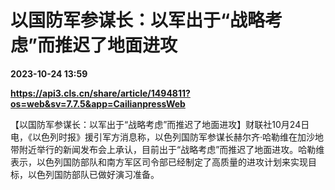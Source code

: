 # 以国防军参谋长：以军出于“战略考虑”而推迟了地面进攻

**2023-10-24 13:59**

**https://api3.cls.cn/share/article/1494811?os=web&sv=7.7.5&app=CailianpressWeb**

【以国防军参谋长：以军出于“战略考虑”而推迟了地面进攻】财联社10月24日电，《以色列时报》援引军方消息称，以色列国防军参谋长赫尔齐·哈勒维在加沙地带附近举行的新闻发布会上承认，目前出于“战略考虑”而推迟了地面进攻。哈勒维表示，以色列国防部队和南方军区司令部已经制定了高质量的进攻计划来实现目标，以色列国防部队已做好演习准备。
